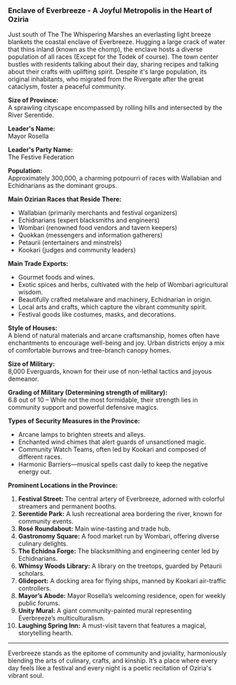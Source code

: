 ### Enclave of Everbreeze - A Joyful Metropolis in the Heart of Oziria

Just south of The The Whispering Marshes an everlasting light breeze blankets the coastal enclave of Everbreeze. Hugging a large crack of water that thins inland (known as the chomp), the enclave hosts a diverse population of all races (Except for the Todek of course). The town center bustles with residents talking about their day, sharing recipes and talking about their crafts with uplifting spirit. Despite it's large population, its original inhabitants, who migrated from the Rivergate after the great cataclysm, foster a peaceful community.

**Size of Province:**  
A sprawling cityscape encompassed by rolling hills and intersected by the River Serentide.

**Leader's Name:**  
Mayor Rosella

**Leader's Party Name:**  
The Festive Federation

**Population:**  
Approximately 300,000, a charming potpourri of races with Wallabian and Echidnarians as the dominant groups.

**Main Ozirian Races that Reside There:**  
- Wallabian (primarily merchants and festival organizers)
- Echidnarians (expert blacksmiths and engineers)
- Wombari (renowned food vendors and tavern keepers)
- Quokkan (messengers and information gatherers)
- Petaurii (entertainers and minstrels)
- Kookari (judges and community leaders)

**Main Trade Exports:**  
- Gourmet foods and wines.
- Exotic spices and herbs, cultivated with the help of Wombari agricultural wisdom.
- Beautifully crafted metalware and machinery, Echidnarian in origin.
- Local arts and crafts, which capture the vibrant community spirit.
- Festival goods like costumes, masks, and decorations.

**Style of Houses:**  
A blend of natural materials and arcane craftsmanship, homes often have enchantments to encourage well-being and joy. Urban districts enjoy a mix of comfortable burrows and tree-branch canopy homes.

**Size of Military:**  
8,000 Everguards, known for their use of non-lethal tactics and joyous demeanor.

**Grading of Military (Determining strength of military):**  
6.8 out of 10 – While not the most formidable, their strength lies in community support and powerful defensive magics.

**Types of Security Measures in the Province:**  
- Arcane lamps to brighten streets and alleys.
- Enchanted wind chimes that alert guards of unsanctioned magic.
- Community Watch Teams, often led by Kookari and composed of different races.
- Harmonic Barriers—musical spells cast daily to keep the negative energy out.

**Prominent Locations in the Province:**  
1. **Festival Street:** The central artery of Everbreeze, adorned with colorful streamers and permanent booths.
2. **Serentide Park:** A lush recreational area bordering the river, known for community events.
3. **Rosé Roundabout:** Main wine-tasting and trade hub.
4. **Gastronomy Square:** A food market run by Wombari, offering diverse culinary delights.
5. **The Echidna Forge:** The blacksmithing and engineering center led by Echidnarians.
6. **Whimsy Woods Library:** A library on the treetops, guarded by Petaurii scholars.
7. **Glideport:** A docking area for flying ships, manned by Kookari air-traffic controllers.
8. **Mayor’s Abode:** Mayor Rosella’s welcoming residence, open for weekly public forums.
9. **Unity Mural:** A giant community-painted mural representing Everbreeze’s multiculturalism.
10. **Laughing Spring Inn:** A must-visit tavern that features a magical, storytelling hearth.

---

Everbreeze stands as the epitome of community and joviality, harmoniously blending the arts of culinary, crafts, and kinship. It’s a place where every day feels like a festival and every night is a poetic recitation of Oziria's vibrant soul.